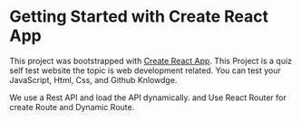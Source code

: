 # Getting Started with Create React App

This project was bootstrapped with [Create React App](https://github.com/facebook/create-react-app).
This Project is a quiz self test website the topic is web development related.
You can test your JavaScript, Html, Css, and Github Knlowdge.

We use a Rest API and load the API dynamically.  and Use React Router for create Route and Dynamic Route.


